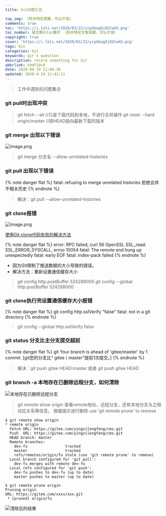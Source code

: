 ```yaml
---
title: Git问题汇总

top_img: （除非特定需要，可以不寫）
comments: true
toc: 'https://i.loli.net/2020/03/22/ycpGbagOj8SCwH3.png'
toc_number: 是否顯示toc數字 （除非特定文章設置，可以不寫）
copyright: true
cover: 'https://i.loli.net/2020/03/22/ycpGbagOj8SCwH3.png'
tags: Git
categories: Git
keywords: git's question
description: record something for Git
abbrlink: b9df10c9
date: 2020-04-19 11:04:30
updated: 2020-4-19 11:41:11
---
```


<blockquote class="blockquote-center">工作中遇到的问题集合</blockquote>


### git pull时出现冲突

>git fetch --all //只是下载代码到本地，不进行合并操作
 git reset --hard origin/master  //把HEAD指向最新下载的版本


### git merge 出现以下错误
![image.png](https://phpcoder-1259614901.cos.ap-guangzhou.myqcloud.com/phpcoder/git%E6%97%A5%E5%B8%B8%E6%93%8D%E4%BD%9C/3098875-477e115aad7f2129.png)

>git merge 分支名 --allow-unrelated-histories


### git pull 出现以下错误

{% note danger flat %}
fatal: refusing to merge unrelated histories
拒绝合并不相关历史
{% endnote %}

>解决：git pull --allow-unrelated-histories



### git clone报错

![image.png](https://phpcoder-1259614901.cos.ap-guangzhou.myqcloud.com/phpcoder/git%E6%97%A5%E5%B8%B8%E6%93%8D%E4%BD%9C/3098875-bb5704ee6a442f76.png)

[使用Git clone代码失败的解决方法](https://www.jianshu.com/p/f5295c74ee39)

{% note danger flat %}
error: RPC failed; curl 56 OpenSSL SSL_read: SSL_ERROR_SYSCALL, errno 10054
fatal: The remote end hung up unexpectedly
fatal: early EOF
fatal: index-pack failed
{% endnote %}
- 因为Git限制了推送数据的大小导致的错误。
- 解决方法：重新设置通信缓存大小

> git config http.postBuffer 524288000
> git config --global http.postBuffer 524288000

### git clone执行完设置通信缓存大小报错

{% note danger flat %}
 git config http.sslVerify "false"
 fatal: not in a git directory
{% endnote %}
>  git config --global http.sslVerify false


### git status 分支比主分支提交超前

{% note danger flat %}
git Your branch is ahead of 'gitee/master' by 1 commit.
[git您的分支比“ gitee / master”提前1次提交。]
{% endnote %}

>解决：git push gitee HEAD:master 或者  git push gitee HEAD

### git branch -a 本地存在已删除远程分支，如何清除

![本地存在已删除远程分支](https://ae01.alicdn.com/kf/Ub5ab46acef7e45089ac6fe79b5c9baf2v.jpg)

> git remote show origin 查看remote地址，远程分支，还有本地分支与之相对应关系等信息。
> 根据提示进行删除 use 'git remote prune' to remove

```
$ git remote show origin
* remote origin
  Fetch URL: https://gitee.com/yingzilengfeng/cms.git
  Push  URL: https://gitee.com/yingzilengfeng/cms.git
  HEAD branch: master
  Remote branches:
    dev-fu                 tracked
    master                 tracked
    refs/remotes/origin/fu stale (use 'git remote prune' to remove)
  Local branch configured for 'git pull':
    dev-fu merges with remote dev-fu
  Local refs configured for 'git push':
    dev-fu pushes to dev-fu (up to date)
    master pushes to master (up to date)

$ git remote prune origin
Pruning origin
URL: https://gitee.com/xxxx/xxx.git
 * [pruned] origin/fu
```
![清除后的结果](https://ae01.alicdn.com/kf/U06df5b43163d405fb19fe019da602ffaS.jpg)